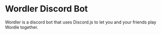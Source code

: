 # Wordler Discord Bot
Wordler is a discord bot that uses Discord.js to let you and your friends play Wordle together.
